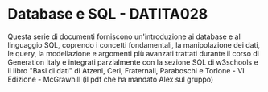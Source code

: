# **Database e SQL - DATITA028**

Questa serie di documenti forniscono un'introduzione ai database e al linguaggio SQL, coprendo i concetti fondamentali, la manipolazione dei dati, le query, la modellazione e argomenti più avanzati trattati durante il corso di Generation Italy e integrati parzialmente con la sezione SQL di w3schools e il libro "Basi di dati" di Atzeni, Ceri, Fraternali, Paraboschi e Torlone - VI Edizione - McGrawhill (il pdf che ha mandato Alex sul gruppo)